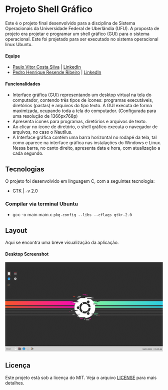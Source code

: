 # Projeto Shell Gráfico
Este é o projeto final desenvolvido para a disciplina de Sistema Operacionais da Universidade Federal de Uberlândia (UFU).
A proposta de projeto era projetar e programar um shell gráfico (GUI) para o sistema operacional. Este foi projetado para ser executado no sistema operacional linux Ubuntu.
#### Equipe
- [Paulo Vitor Costa Silva](https://github.com/Paulo-vitorCS)  |  [LinkedIn](https://www.linkedin.com/in/paulo-vitor-costa/)
- [Pedro Henrique Resende Ribeiro](https://github.com/pedro-hr-resende)  |  [LinkedIn](https://www.linkedin.com/in/pedro-hr-resende/)
#### Funcionalidades
- Interface gráfica (GUI) representando um desktop virtual na tela do computador, contendo três
tipos de ícones: programas executáveis, diretórios (pastas) e arquivos do tipo texto. A GUI executa de forma maximizada, ocupando toda a tela do computador. (Configurada para uma resolução de 1366px768p)
- Apresenta ícones para programas, diretórios e arquivos de texto.
- Ao clicar no ícone de diretório, o shell gráfico executa o navegador de arquivos, no caso o Nautilus.
- A Interface gráfica contém uma barra horizontal no rodapé da tela, tal como aparece na interface gráfica nas instalações do Windows e Linux. Nessa barra, no canto direito, apresenta data e hora, com atualização a cada segundo.
## Tecnologias
O projeto foi desenvolvido em linguagem C, com a seguintes tecnologia:
 - [GTK | -v 2.0](https://www.gtk.org/)
### Compilar via terminal Ubuntu
 - gcc -o main main.c `pkg-config --libs --cflags gtk+-2.0`
## Layout
Aqui se encontra uma breve visualização da aplicação.
#### Desktop Screenshot
![](/images/shell.png)
## Licença 
Este projeto está sob a licença do MIT. Veja o arquivo [LICENSE](/LICENSE) para mais detalhes.
